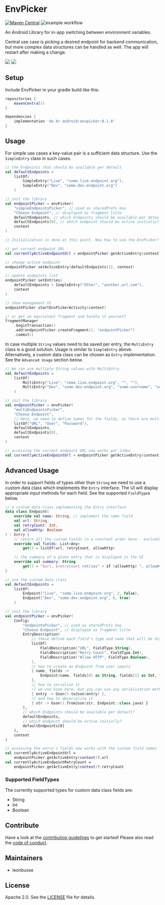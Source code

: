 # EnvPicker

[![Maven Central](https://maven-badges.herokuapp.com/maven-central/de.br.android/envpicker/badge.svg?style=flat)](https://maven-badges.herokuapp.com/maven-central/de.br.android/envpicker)
![example workflow](https://github.com/bayerischer-rundfunk/android-env-picker/actions/workflows/main.yml/badge.svg)

An Android Library for in-app switching between environment variables.

Central use case is picking a desired endpoint for backend communication, but more complex data
structures can be handled as well. The app will restart after making a change.

![](static/envpicker-overview.jpg)
![](static/envpicker-dialog.jpg)

## Setup

Include EnvPicker in your gradle build like this:

```groovy
repositories {
    mavenCentral()
}

dependencies {
    implementation 'de.br.android:envpicker:0.1.0'
}
```

## Usage

For simple use cases a key-value pair is a sufficient data structure. Use the `SimpleEntry` class in
such cases.

```kotlin
// the Endpoints that should be available per default
val defaultEndpoints =
    listOf(
        SimpleEntry("Live", "some.live.endpoint.org"),
        SimpleEntry("Dev", "some.dev.endpoint.org")
    )

// init the library
val endpointPicker = envPicker(
    "simpleEndpointsPicker", // used as sharedPrefs key
    "Choose Endpoint", // displayed as fragment title
    defaultEndpoints, // which Endpoints should be available per default?
    defaultEndpoints[0], // which endpoint should be active initially?
    context
)

// Initialization is done at this point. Now how to use the EnvPicker?

// get current endpoint URL
val currentlyActiveEndpointUrl = endpointPicker.getActiveEntry(context).value

// change active endpoint
endpointPicker.setActiveEntry(defaultEndpoints[1], context)

// update endpoints list
endpointPicker.setEntries(
    defaultEndpoints + SimpleEntry("Other", "another.url.com"),
    context
)

// show management UI
endpointPicker.startEnvPickerActivity(context)

// or get an equivalent fragment and handle it yourself
fragmentManager
    .beginTransaction()
    .add(endpointPicker.createFragment(), "endpointPicker")
    .commit()
```

In case multiple `String` values need to be saved per entry, the `MultiEntry` class is a good
solution. Usage is similar to `SimpleEntry` above. Alternatively, a custom data class can be chosen
as `Entry` implementation. See the `Advanced Usage` section below.

```kotlin
// We can use multiple String values with MultiEntry
val defaultEndpoints =
    listOf(
        MultiEntry("Live", "some.live.endpoint.org", "", ""),
        MultiEntry("Dev", "some.dev.endpoint.org", "some-username", "secretPw")
    )

// init the library
val endpointPicker = envPicker(
    "multiEndpointsPicker",
    "Choose Endpoint",
    // Here, we need to define names for the fields, as there are multiple now
    listOf("URL", "User", "Password"),
    defaultEndpoints,
    defaultEndpoints[0],
    context
)

// accessing the current endpoint URL now works per index
val currentlyActiveEndpointUrl = endpointPicker.getActiveEntry(context).fields[0]

```

## Advanced Usage

In order to support fields of types other than `String` we need to use a custom data class which
implements the `Entry` interface. The UI will display appropriate input methods for each field. See
the supported `FieldType`s below.

```kotlin
// a custom data class implementing the Entry interface
data class Endpoint(
    override val name: String, // implement the name field
    val url: String,
    val retryCount: Int,
    val allowHttp: Boolean
) : Entry {
    // return all the custom fields in a constant order here - excluding the name field
    override val fields: List<Any>
        get() = listOf(url, retryCount, allowHttp)

    // the summary of a given entry that is displayed in the UI
    override val summary: String
        get() = "$url, $retryCount retries" + if (allowHttp) ", allowHttp" else ""
}

// use the custom data class
val defaultEndpoints =
    listOf(
        Endpoint("Live", "some.live.endpoint.org", 2, false),
        Endpoint("Dev", "some.dev.endpoint.org", 6, true)
    )

// init the library
val endpointPicker = envPicker(
    Config(
        "endpointsPicker", // used as sharedPrefs key
        "Choose Endpoint", // displayed as fragment title
        EntryDescription(
            // these define each field's type and name that will be displayed in the UI
            listOf(
                FieldDescription("URL", FieldType.String),
                FieldDescription("Retry Count", FieldType.Int),
                FieldDescription("Allow HTTP", FieldType.Boolean),
            ),
            // how to create an Endpoint from user inputs
            { name, fields ->
                Endpoint(name, fields[0] as String, fields[1] as Int, fields[2] as Boolean)
            },
            // how to serialize it
            // we use Gson here, but you can use any serialization method you like
            { entry -> Gson().toJson(entry) },
            // and how to deserialize it
            { str -> Gson().fromJson(str, Endpoint::class.java) }
        ),
        // which Endpoints should be available per default?
        defaultEndpoints,
        // which endpoint should be active initially?
        defaultEndpoints[0]
    ),
    context
)

// accessing the entry's fields now works with the custom field names
val currentlyActiveEndpointUrl =
    endpointPicker.getActiveEntry(context)?.url
val currentlyActiveEndpointRetryCount =
    endpointPicker.getActiveEntry(context)?.retryCount
```

### Supported FieldTypes

The currently supported types for custom data class fields are:

- String
- Int
- Boolean

## Contribute

Have a look at the [contribution guidelines](./CONTRIBUTING.md) to get started! Please also read the [code of conduct](./CODE_OF_CONDUCT.md).

## Maintainers

- leonbusse

## License

Apache 2.0. See the [LICENSE](./LICENSE.txt) file for details.
